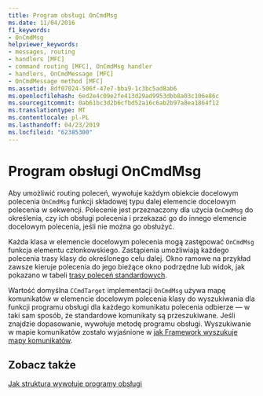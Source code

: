 ```yaml
---
title: Program obsługi OnCmdMsg
ms.date: 11/04/2016
f1_keywords:
- OnCmdMsg
helpviewer_keywords:
- messages, routing
- handlers [MFC]
- command routing [MFC], OnCmdMsg handler
- handlers, OnCmdMessage [MFC]
- OnCmdMessage method [MFC]
ms.assetid: 8df07024-506f-47e7-bba9-1c3bc5ad8ab6
ms.openlocfilehash: 6ed2e4c09e2fe413d29ad9953dbb8a03c106e86c
ms.sourcegitcommit: 0ab61bc3d2b6cfbd52a16c6ab2b97a8ea1864f12
ms.translationtype: MT
ms.contentlocale: pl-PL
ms.lasthandoff: 04/23/2019
ms.locfileid: "62385300"
---
```

# <a name="oncmdmsg-handler"></a>Program obsługi OnCmdMsg

Aby umożliwić routing poleceń, wywołuje każdym obiekcie docelowym polecenia `OnCmdMsg` funkcji składowej typu dalej elemencie docelowym polecenia w sekwencji. Polecenie jest przeznaczony dla użycia `OnCmdMsg` do określenia, czy ich obsługi polecenia i przekazać go do innego elemencie docelowym polecenia, jeśli nie można go obsłużyć.

Każda klasa w elemencie docelowym polecenia mogą zastępować `OnCmdMsg` funkcja elementu członkowskiego. Zastąpienia umożliwiają każdego polecenia trasy klasy do określonego celu dalej. Okno ramowe na przykład zawsze kieruje polecenia do jego bieżące okno podrzędne lub widok, jak pokazano w tabeli [trasy poleceń standardowych](../mfc/command-routing.md).

Wartość domyślna `CCmdTarget` implementacji `OnCmdMsg` używa mapę komunikatów w elemencie docelowym polecenia klasy do wyszukiwania dla funkcji programu obsługi dla każdego komunikatu polecenia odbierze — w taki sam sposób, że standardowe komunikaty są przeszukiwane. Jeśli znajdzie dopasowanie, wywołuje metodę programu obsługi. Wyszukiwanie w mapie komunikatów zostało wyjaśnione w [jak Framework wyszukuje mapy komunikatów](../mfc/how-the-framework-searches-message-maps.md).

## <a name="see-also"></a>Zobacz także

[Jak struktura wywołuje programy obsługi](../mfc/how-the-framework-calls-a-handler.md)
